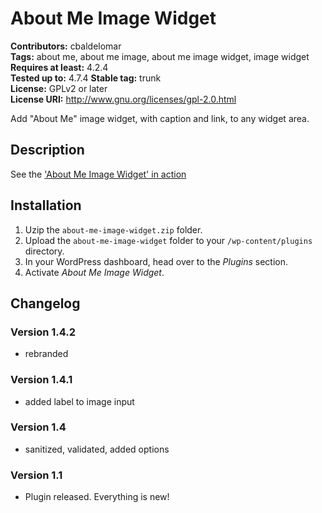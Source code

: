 # About Me Image Widget #

**Contributors:** cbaldelomar  
**Tags:** about me, about me image, about me image widget, image widget  
**Requires at least:** 4.2.4  
**Tested up to:** 4.7.4
**Stable tag:** trunk  
**License:** GPLv2 or later  
**License URI:** http://www.gnu.org/licenses/gpl-2.0.html  

Add "About Me" image widget, with caption and link, to any widget area.

## Description ##

See the ['About Me Image Widget' in action](http://hallie.angiemakes.com/blog/)

## Installation ##

1. Uzip the `about-me-image-widget.zip` folder.
2. Upload the `about-me-image-widget` folder to your `/wp-content/plugins` directory.
3. In your WordPress dashboard, head over to the *Plugins* section.
4. Activate *About Me Image Widget*.

## Changelog ##

### Version 1.4.2

* rebranded

### Version 1.4.1

* added label to image input

### Version 1.4

* sanitized, validated, added options

### Version 1.1

* Plugin released. Everything is new!
